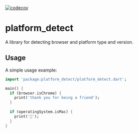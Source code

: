 [![codecov](https://codecov.workiva.net/gh/Workiva/platform_detect/branch/master/graph/badge.svg?token=BF7AmHyx4L)](https://codecov.workiva.net/gh/Workiva/platform_detect)

# platform_detect

A library for detecting browser and platform type and version.

## Usage

A simple usage example:

```dart
import 'package:platform_detect/platform_detect.dart';

main() {
  if (browser.isChrome) {
	print('thank you for being a friend');
  }
  
  if (operatingSystem.isMac) {
	print('');
  }
}
```
